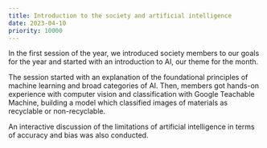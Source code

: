 ```yaml
---
title: Introduction to the society and artificial intelligence
date: 2023-04-10
priority: 10000
---
```


In the first session of the year, we introduced society members to our goals for the year and started with an introduction to AI, our theme for the month.

The session started with an explanation of the foundational principles of machine learning and broad categories of AI. Then, members got hands-on experience with computer vision and classification with Google Teachable Machine, building a model which classified images of materials as recyclable or non-recyclable.

An interactive discussion of the limitations of artificial intelligence in terms of accuracy and bias was also conducted.
